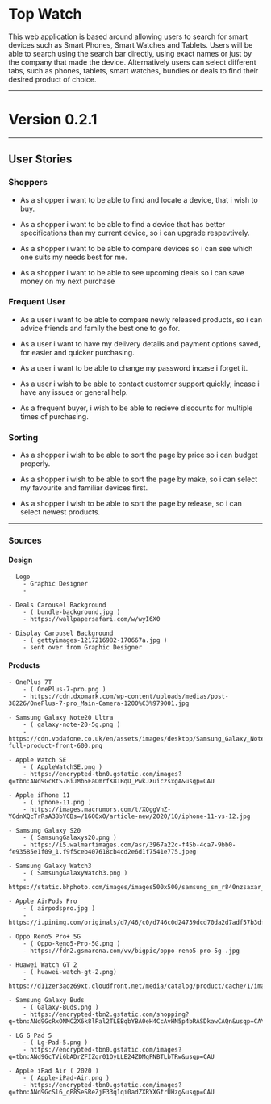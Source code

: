 # Top Watch 

This web application is based around allowing users to search for smart devices such as Smart Phones, 
Smart Watches and Tablets. Users will be able to search using the search bar directly, using exact names
or just by the company that made the device. Alternatively users can select different tabs, such as phones,
tablets, smart watches, bundles or deals to find their desired product of choice.

---

# Version 0.2.1

---

## User Stories 


### Shoppers 

* As a shopper i want to be able to find and locate a device, that i wish to buy.

* As a shopper i want to be able to find a device that has better specifications than my current device, so i can upgrade respevtively.

* As a shopper i want to be able to compare devices so i can see which one suits my needs best for me.

* As a shopper i want to be able to see upcoming deals so i can save money on my next purchase


### Frequent User 

* As a user i want to be able to compare newly released products, so i can advice friends and family the best one to go for.

* As a user i want to have my delivery details and payment options saved, for easier and quicker purchasing.

* As a user i want to be able to change my password incase i forget it.

* As a user i wish to be able to contact customer support quickly, incase i have any issues or general help.

* As a frequent buyer, i wish to be able to recieve discounts for multiple times of purchasing.


### Sorting 

* As a shopper i wish to be able to sort the page by price so i can budget properly.

* As a shopper i wish to be able to sort the page by make, so i can select my favourite and familiar devices first.

* As a shopper i wish to be able to sort the page by release, so i can select newest products. 

---

### Sources

#### Design

    - Logo  
        - Graphic Designer
        - 

    - Deals Carousel Background 
        - ( bundle-background.jpg )
        - https://wallpapersafari.com/w/wyI6X0

    - Display Carousel Background
        - ( gettyimages-1217216982-170667a.jpg )
        - sent over from Graphic Designer

#### Products 

    - OnePlus 7T
        - ( OnePlus-7-pro.png )
        - https://cdn.dxomark.com/wp-content/uploads/medias/post-38226/OnePlus-7-pro_Main-Camera-1200%C3%979001.jpg

    - Samsung Galaxy Note20 Ultra
        - ( galaxy-note-20-5g.png )
        - https://cdn.vodafone.co.uk/en/assets/images/desktop/Samsung_Galaxy_Note_20_Ultra_mystic_bronze-full-product-front-600.png

    - Apple Watch SE 
        - ( AppleWatchSE.png )
        - https://encrypted-tbn0.gstatic.com/images?q=tbn:ANd9GcRtS7BiJMb5EaOmrfK81BqD_PwkJXuiczsxgA&usqp=CAU

    - Apple iPhone 11
        - ( iphone-11.png )
        - https://images.macrumors.com/t/XQggVnZ-YGdnXQcTrRsA38bYCBs=/1600x0/article-new/2020/10/iphone-11-vs-12.jpg

    - Samsung Galaxy S20 
        - ( SamsungGalaxys20.png )
        - https://i5.walmartimages.com/asr/3967a22c-f45b-4ca7-9bb0-fe93585e1f09_1.f9f5ceb407618cb4cd2e6d1f7541e775.jpeg

    - Samsung Galaxy Watch3
        - ( SamsungGalaxyWatch3.png )
        - https://static.bhphoto.com/images/images500x500/samsung_sm_r840nzsaxar_galaxy_watch3_gps_smartwatch_1596630034_1577762.jpg

    - Apple AirPods Pro
        - ( airpodspro.jpg )
        - https://i.pinimg.com/originals/d7/46/c0/d746c0d24739dcd70da2d7adf57b3df7.jpg

    - Oppo Reno5 Pro+ 5G
        - ( Oppo-Reno5-Pro-5G.png )
        - https://fdn2.gsmarena.com/vv/bigpic/oppo-reno5-pro-5g-.jpg

    - Huawei Watch GT 2
        - ( huawei-watch-gt-2.png)
        - https://d11zer3aoz69xt.cloudfront.net/media/catalog/product/cache/1/image/1200x/9df78eab33525d08d6e5fb8d27136e95/h/u/huawei_watch_gt_2_leather_smartwatch_black_1_1_1.jpg

    - Samsung Galaxy Buds 
        - ( Galaxy-Buds.png )
        - https://encrypted-tbn2.gstatic.com/shopping?q=tbn:ANd9GcRxONMC2X6k8lPal2TLEBqbYBA0eH4CcAvHN5p4bRASDkawCAQn&usqp=CAY

    - LG G Pad 5
        - ( Lg-Pad-5.png )
        - https://encrypted-tbn0.gstatic.com/images?q=tbn:ANd9GcTVi6bADrZFIZqr01OyLLE24ZDMgPNBTLbTRw&usqp=CAU

    - Apple iPad Air ( 2020 )
        - ( Apple-iPad-Air.png )
        - https://encrypted-tbn0.gstatic.com/images?q=tbn:ANd9GcSl6_qP8SeSReZjF33q1qi0adZXRYXGfrUHzg&usqp=CAU